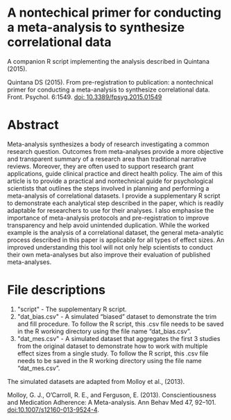 # A nontechical primer for conducting a meta-analysis to synthesize correlational data

A companion R script implementing the analysis described in Quintana (2015). 

Quintana DS (2015). From pre-registration to publication: a nontechnical primer for conducting a meta-analysis to synthesize correlational data. Front. Psychol. 6:1549. [doi: 10.3389/fpsyg.2015.01549](http://journal.frontiersin.org/article/10.3389/fpsyg.2015.01549/abstract)

# Abstract

Meta-analysis synthesizes a body of research investigating a common research question. Outcomes from meta-analyses provide a more objective and transparent summary of a research area than traditional narrative reviews. Moreover, they are often used to support research grant applications, guide clinical practice and direct health policy. The aim of this article is to provide a practical and nontechnical guide for psychological scientists that outlines the steps involved in planning and performing a meta-analysis of correlational datasets. I provide a supplementary R script to demonstrate each analytical step described in the paper, which is readily adaptable for researchers to use for their analyses. I also emphasise the importance of meta-analysis protocols and pre-registration to improve transparency and help avoid unintended duplication. While the worked example is the analysis of a correlational dataset, the general meta-analytic process described in this paper is applicable for all types of effect sizes. An improved understanding this tool will not only help scientists to conduct their own meta-analyses but also improve their evaluation of published meta-analyses.

# File descriptions

1. "script" - The supplementary R script. 
2. "dat_bias.csv" - A simulated “biased” dataset to demonstrate the trim and fill procedure. To follow the R script, this .csv file needs to be saved in the R working directory using the file name “dat_bias.csv”.
3. "dat_mes.csv" - A simulated dataset that aggregates the first 3 studies from the original dataset to demonstrate how to work with multiple effect sizes from a single study. To follow the R script, this .csv file needs to be saved in the R working directory using the file name “dat_mes.csv”.

The simulated datasets are adapted from Molloy et al., (2013).

Molloy, G. J., O’Carroll, R. E., and Ferguson, E. (2013). Conscientiousness and Medication Adherence: A Meta-analysis. Ann Behav Med 47, 92–101. [doi:10.1007/s12160-013-9524-4](http://www.ncbi.nlm.nih.gov/pubmed/23783830).
